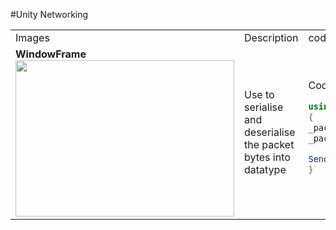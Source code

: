 #Unity Networking

<table>
<tr>
<td>
Images
</td>
<td>
Description
</td>
<td>
code
</td>
</tr>
  <tr>
    <td>
        <div width="350" >
            <b>WindowFrame</b><br>
            <img href="https://mermaid-js.github.io/mermaid-live-editor/#/edit/eyJjb2RlIjoiY2xhc3NEaWFncmFtXG5cbiAgICBjbGFzcyBQYWNrZXR7XG4gICAgICtMaXN0PGJ5dGU-IGJ1ZmZlclxuICAgICArYnl0ZVtdIHJlYWRhYmxlQnVmZmVyXG4gICAgIFBhY2tldChpbnQgX2lkKVxuICAgICBtYXRlKClcbiAgICAgV3JpdGVMZW5ndGgoKVxuICAgICBSZXNldChib29sIF9zaG91bGRSZXNldCA9IHRydWUpXG4gICAgIFdyaXRlKHN0cmluZyBfbXNnKVxuICAgIH1cblxuICAgICAgICAgICAgIiwibWVybWFpZCI6e30sInVwZGF0ZUVkaXRvciI6ZmFsc2V9" src="https://mermaid.ink/img/eyJjb2RlIjoiY2xhc3NEaWFncmFtXG5cbiAgICBjbGFzcyBQYWNrZXR7XG4gICAgICtMaXN0PGJ5dGU-IGJ1ZmZlclxuICAgICArYnl0ZVtdIHJlYWRhYmxlQnVmZmVyXG4gICAgIFBhY2tldChpbnQgX2lkKVxuICAgICBtYXRlKClcbiAgICAgV3JpdGVMZW5ndGgoKVxuICAgICBSZXNldChib29sIF9zaG91bGRSZXNldCA9IHRydWUpXG4gICAgIFdyaXRlKHN0cmluZyBfbXNnKVxuICAgIH1cblxuICAgICAgICAgICAgIiwibWVybWFpZCI6e30sInVwZGF0ZUVkaXRvciI6ZmFsc2V9" width="350" height="250" /> 
        </div>
    </td>
    <td> 
        <div>
            Use to serialise and deserialise the packet bytes into datatype 
        </div>
    </td>
    <td> 
        <div markdown=1>
         Code For sending the data

```csharp
using (Packet _packet = new Packet((int)ServerPackets.welcome))
{
_packet.Write(_msg);
_packet.Write(_toClient);

SendTCPData(_toClient, _packet);
}
```

</div>
 </td>

   </tr> 
   
</table>
